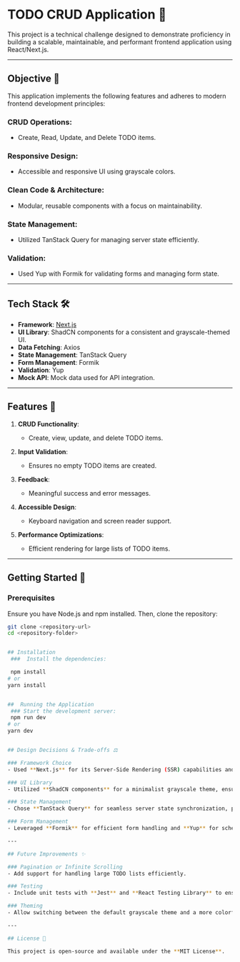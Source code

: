 # TODO CRUD Application 🚀

This project is a technical challenge designed to demonstrate proficiency in building a scalable, maintainable, and performant frontend application using React/Next.js.

---

## Objective 🎯

This application implements the following features and adheres to modern frontend development principles:

### CRUD Operations:
- Create, Read, Update, and Delete TODO items.

### Responsive Design:
- Accessible and responsive UI using grayscale colors.

### Clean Code & Architecture:
- Modular, reusable components with a focus on maintainability.

### State Management:
- Utilized TanStack Query for managing server state efficiently.

### Validation:
- Used Yup with Formik for validating forms and managing form state.

---

## Tech Stack 🛠️

- **Framework**: [Next.js](https://nextjs.org)  
- **UI Library**: ShadCN components for a consistent and grayscale-themed UI.  
- **Data Fetching**: Axios  
- **State Management**: TanStack Query  
- **Form Management**: Formik  
- **Validation**: Yup  
- **Mock API**: Mock data used for API integration.  

---

## Features 🌟

1. **CRUD Functionality**:
   - Create, view, update, and delete TODO items.

2. **Input Validation**:
   - Ensures no empty TODO items are created.

3. **Feedback**:
   - Meaningful success and error messages.

4. **Accessible Design**:
   - Keyboard navigation and screen reader support.

5. **Performance Optimizations**:
   - Efficient rendering for large lists of TODO items.

---

## Getting Started 🚀

### Prerequisites

Ensure you have Node.js and npm installed. Then, clone the repository:

```bash
git clone <repository-url>
cd <repository-folder>


## Installation
 ###  Install the dependencies:

 npm install
# or
yarn install


##  Running the Application
 ### Start the development server:
 npm run dev
# or
yarn dev


## Design Decisions & Trade-offs ⚖️

### Framework Choice  
- Used **Next.js** for its Server-Side Rendering (SSR) capabilities and performance optimizations.

### UI Library  
- Utilized **ShadCN components** for a minimalist grayscale theme, ensuring a clean and accessible UI.

### State Management  
- Chose **TanStack Query** for seamless server state synchronization, providing a more modern alternative to Redux.

### Form Management  
- Leveraged **Formik** for efficient form handling and **Yup** for schema validation.

---

## Future Improvements ✨

### Pagination or Infinite Scrolling  
- Add support for handling large TODO lists efficiently.

### Testing  
- Include unit tests with **Jest** and **React Testing Library** to ensure reliability.

### Theming  
- Allow switching between the default grayscale theme and a more colorful theme for better customization.

---

## License 📜

This project is open-source and available under the **MIT License**.
